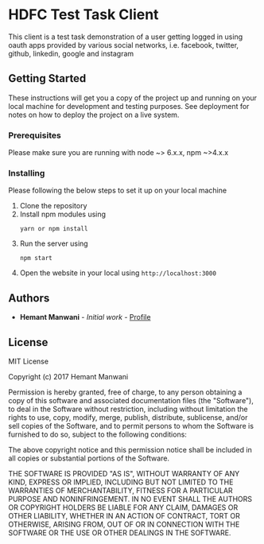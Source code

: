 # HDFC Test Task Client
This client is a test task demonstration of a user getting logged in using oauth apps provided by various social networks, i.e. facebook, twitter, github, linkedin, google and instagram

## Getting Started

These instructions will get you a copy of the project up and running on your local machine for development and testing purposes. See deployment for notes on how to deploy the project on a live system.

### Prerequisites

Please make sure you are running with node ~> 6.x.x, npm ~>4.x.x

### Installing

Please following the below steps to set it up on your local machine

1. Clone the repository
2. Install npm modules using 
    ```
    yarn or npm install
    ```
3. Run the server using
    ```
    npm start
    ```
4. Open the website in your local using `http://localhost:3000`
## Authors

* **Hemant Manwani** - *Initial work* - [Profile](https://hemant-manwani.github.io/profile/)

## License

MIT License

Copyright (c) 2017 Hemant Manwani

Permission is hereby granted, free of charge, to any person obtaining a copy
of this software and associated documentation files (the "Software"), to deal
in the Software without restriction, including without limitation the rights
to use, copy, modify, merge, publish, distribute, sublicense, and/or sell
copies of the Software, and to permit persons to whom the Software is
furnished to do so, subject to the following conditions:

The above copyright notice and this permission notice shall be included in all
copies or substantial portions of the Software.

THE SOFTWARE IS PROVIDED "AS IS", WITHOUT WARRANTY OF ANY KIND, EXPRESS OR
IMPLIED, INCLUDING BUT NOT LIMITED TO THE WARRANTIES OF MERCHANTABILITY,
FITNESS FOR A PARTICULAR PURPOSE AND NONINFRINGEMENT. IN NO EVENT SHALL THE
AUTHORS OR COPYRIGHT HOLDERS BE LIABLE FOR ANY CLAIM, DAMAGES OR OTHER
LIABILITY, WHETHER IN AN ACTION OF CONTRACT, TORT OR OTHERWISE, ARISING FROM,
OUT OF OR IN CONNECTION WITH THE SOFTWARE OR THE USE OR OTHER DEALINGS IN THE
SOFTWARE.
